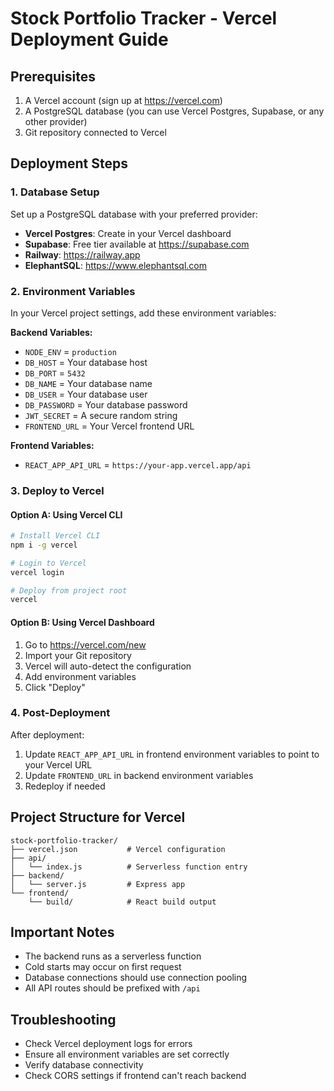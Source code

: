 # Stock Portfolio Tracker - Vercel Deployment Guide

## Prerequisites

1. A Vercel account (sign up at https://vercel.com)
2. A PostgreSQL database (you can use Vercel Postgres, Supabase, or any other provider)
3. Git repository connected to Vercel

## Deployment Steps

### 1. Database Setup

Set up a PostgreSQL database with your preferred provider:

- **Vercel Postgres**: Create in your Vercel dashboard
- **Supabase**: Free tier available at https://supabase.com
- **Railway**: https://railway.app
- **ElephantSQL**: https://www.elephantsql.com

### 2. Environment Variables

In your Vercel project settings, add these environment variables:

**Backend Variables:**

- `NODE_ENV` = `production`
- `DB_HOST` = Your database host
- `DB_PORT` = `5432`
- `DB_NAME` = Your database name
- `DB_USER` = Your database user
- `DB_PASSWORD` = Your database password
- `JWT_SECRET` = A secure random string
- `FRONTEND_URL` = Your Vercel frontend URL

**Frontend Variables:**

- `REACT_APP_API_URL` = `https://your-app.vercel.app/api`

### 3. Deploy to Vercel

#### Option A: Using Vercel CLI

```bash
# Install Vercel CLI
npm i -g vercel

# Login to Vercel
vercel login

# Deploy from project root
vercel
```

#### Option B: Using Vercel Dashboard

1. Go to https://vercel.com/new
2. Import your Git repository
3. Vercel will auto-detect the configuration
4. Add environment variables
5. Click "Deploy"

### 4. Post-Deployment

After deployment:

1. Update `REACT_APP_API_URL` in frontend environment variables to point to your Vercel URL
2. Update `FRONTEND_URL` in backend environment variables
3. Redeploy if needed

## Project Structure for Vercel

```
stock-portfolio-tracker/
├── vercel.json           # Vercel configuration
├── api/
│   └── index.js          # Serverless function entry
├── backend/
│   └── server.js         # Express app
└── frontend/
    └── build/            # React build output
```

## Important Notes

- The backend runs as a serverless function
- Cold starts may occur on first request
- Database connections should use connection pooling
- All API routes should be prefixed with `/api`

## Troubleshooting

- Check Vercel deployment logs for errors
- Ensure all environment variables are set correctly
- Verify database connectivity
- Check CORS settings if frontend can't reach backend
